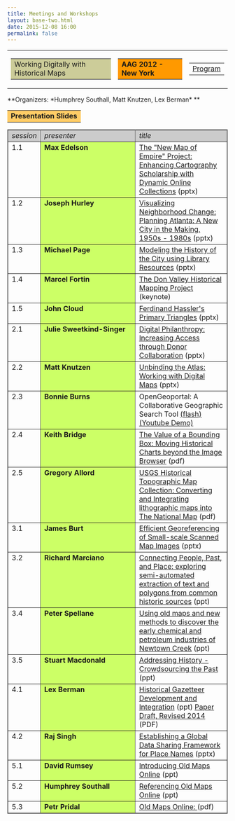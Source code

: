 ```yaml
---
title: Meetings and Workshops
layout: base-two.html
date: 2015-12-08 16:00
permalink: false
---
```

<div class="chunk">
<table border="0" cellpadding="0" cellspacing="0">
 <tbody>
 <tr>
  <td>

<table  border="0" cellpadding="3">
 <tbody><tr bgcolor="#cccc99">
  <td>Working Digitally with Historical Maps
  </td>
 </tr>
</tbody></table>

  </td>
  <td>

<table  border="0" cellpadding="3">
 <tbody><tr bgcolor="#ff9900">
    <td><b>AAG 2012 - New York</b></td>
 </tr>
</tbody></table>

  </td>
  <td>

<table  border="0" cellpadding="3">
 <tbody><tr>
    <td><a href="http://cga-download.hmdc.harvard.edu/publish_web/2012_AAG/AAG_2012_Feb25th_NYPL.pdf" target="_new">  Program</a></td>
 </tr>
</tbody></table>

  </td>
 </tr>
</tbody></table>       
**Organizers:  *Humphrey Southall, Matt Knutzen, Lex Berman*  **
<p>


<table>
 <tbody><tr bgcolor="#ffcc66">
  <td><b>Presentation Slides</b></td>
 </tr>
</tbody></table>

<table class="monkey" border="1" bordercolor="#666666" cellpadding="8" cellspacing="0">
 <tbody>
  <tr>
  <td bgcolor="#cccccc"><i>session</i></td>
  <td bgcolor="#cccccc" valign="top" width=200><i>presenter</i></td>
  <td  bgcolor="#cccccc" valign="top"><i>title</i></td>
 </tr>
 
 
 <tr>
  <td valign="top">1.1</td>
  <td bgcolor="#ccff66" valign="top"><b>Max Edelson</b></td>
  <td valign="top"><a href="https://cga-download.hmdc.harvard.edu/publish_web/2012_AAG/AAG_2012_HistMaps_Edelson.pptx" target="_new">The "New Map of Empire" Project: Enhancing Cartography
Scholarship with Dynamic Online Collections</a> (pptx)</td>
 </tr>

 <tr>
  <td valign="top">1.2</td>
  <td bgcolor="#ccff66" valign="top"><b>Joseph Hurley</b></td>
  <td valign="top"><a href="https://cga-download.hmdc.harvard.edu/publish_web/2012_AAG/AAG_2012_HistMaps_Hurley.pptx" target="_new">Visualizing Neighborhood Change: Planning Atlanta: A New City in the Making, 1950s - 1980s</a> (pptx)</td>
 </tr>
 
  
 <tr>
  <td valign="top">1.3</td>
  <td bgcolor="#ccff66" valign="top"><b>Michael Page</b></td>
  <td valign="top"><a href="https://cga-download.hmdc.harvard.edu/publish_web/2012_AAG/AAG_2012_HistMaps_Page.pptx" target="_new">Modeling the History of the City using Library Resources</a> (pptx)</td>
 </tr>
 
 <tr>
  <td valign="top">1.4</td>
  <td bgcolor="#ccff66" valign="top"><b>Marcel Fortin</b></td>
  <td valign="top"><a href="https://cga-download.hmdc.harvard.edu/publish_web/2012_AAG/AAG_2012_HistMaps_Fortin.key" target="_new">The Don Valley Historical Mapping Project</a> (keynote)</td>
 </tr>
 
 
 <tr>
  <td valign="top">1.5</td>
  <td bgcolor="#ccff66" valign="top"><b>John Cloud</b></td>
  <td valign="top"><a href="https://cga-download.hmdc.harvard.edu/publish_web/2012_AAG/AAG_2012_HistMaps_Cloud.pptx" target="_new">Ferdinand Hassler's Primary Triangles</a> (pptx)</td>
 </tr>
 
  <tr>
  <td valign="top">2.1</td>
  <td bgcolor="#ccff66" valign="top"><b>Julie Sweetkind-Singer</b></td>
  <td valign="top"><a href="https://cga-download.hmdc.harvard.edu/publish_web/2012_AAG/AAG_2012_HistMaps_Sweetkind_Singer.pptx" target="_new">Digital Philanthropy: Increasing Access through Donor Collaboration</a> (pptx)</td>
 </tr> 

  <tr>
  <td valign="top">2.2</td>
  <td bgcolor="#ccff66" valign="top"><b>Matt Knutzen</b></td>
  <td valign="top"><a href="https://cga-download.hmdc.harvard.edu/publish_web/2012_AAG/AAG_2012_HistMaps_Knutzen.pptx" target="_new">Unbinding the Atlas: Working with Digital Maps</a> (pptx)</td>
 </tr> 

   <tr>
  <td valign="top">2.3</td>
  <td bgcolor="#ccff66" valign="top"><b>Bonnie Burns</b></td>
  <td valign="top">OpenGeoportal: A Collaborative Geographic Search Tool <a href="https://cga-download.hmdc.harvard.edu/publish_web/2012_AAG/AAG_2012_HistMaps_Burns.zip" target="_new">(flash)</a>  <a href="http://www.youtube.com/watch?v=skGTgQ0kR1g" target="_new">(Youtube Demo)</a> </td>
 </tr>

  <tr>
  <td valign="top">2.4</td>
  <td bgcolor="#ccff66" valign="top"><b>Keith Bridge</b></td>
  <td valign="top"><a href="https://cga-download.hmdc.harvard.edu/publish_web/2012_AAG/AAG_2012_HistMaps_Bridge.pdf" target="_new">The Value of a Bounding Box: Moving Historical Charts beyond the Image Browser</a> (pdf)</td>
 </tr> 

  <tr>
  <td valign="top">2.5</td>
  <td bgcolor="#ccff66" valign="top"><b>Gregory Allord</b></td>
  <td valign="top"><a href="https://cga-download.hmdc.harvard.edu/publish_web/2012_AAG/AAG_2012_HistMaps_Allord.pdf" target="_new">USGS Historical Topographic Map Collection: Converting and  Integrating lithographic maps into The National Map</a> (pdf)</td>
 </tr> 
 
  <tr>
  <td valign="top">3.1</td>
  <td bgcolor="#ccff66" valign="top"><b>James Burt</b></td>
  <td valign="top"><a href="https://cga-download.hmdc.harvard.edu/publish_web/2012_AAG/AAG_2012_HistMaps_Burt.pptx" target="_new">Efficient Georeferencing of Small-scale Scanned Map Images</a> (pptx)</td>
 </tr>
  
  <tr>
  <td valign="top">3.2</td>
  <td bgcolor="#ccff66" valign="top"><b>Richard Marciano </b></td>
  <td valign="top"><a href="https://cga-download.hmdc.harvard.edu/publish_web/2012_AAG/AAG_2012_HistMaps_Marciano.ppt" target="_new">Connecting People, Past, and Place: exploring semi-automated extraction of text and polygons from common historic sources</a> (ppt)</td>
 </tr> 
  
  
  <tr>
  <td valign="top">3.4</td>
  <td bgcolor="#ccff66" valign="top"><b>Peter Spellane</b></td>
  <td valign="top"><a href="https://cga-download.hmdc.harvard.edu/publish_web/2012_AAG/AAG_2012_HistMaps_Spellane.ppt" target="_new">Using old maps and new methods to discover the early chemical and petroleum industries of Newtown Creek</a> (ppt)</td>
 </tr>  
   
  <tr>
  <td valign="top">3.5</td>
  <td bgcolor="#ccff66" valign="top"><b>Stuart Macdonald</b></td>
  <td valign="top"><a href="https://cga-download.hmdc.harvard.edu/publish_web/2012_AAG/AAG_2012_HistMaps_MacDonald.zip" target="_new">Addressing History - Crowdsourcing the Past</a> (ppt)</td>
 </tr> 
 
  <tr>
  <td valign="top">4.1</td>
  <td bgcolor="#ccff66" valign="top"><b>Lex Berman</b></td>
  <td valign="top"><a href="https://cga-download.hmdc.harvard.edu/publish_web/2012_AAG/AAG_2012_HistMaps_BermanAhlfeldt_slides.pdf" target="_new">Historical Gazetteer Development and Integration</a> (ppt) <a href="https://cga-download.hmdc.harvard.edu/publish_web/2012_AAG/AAG_GazIntegration_Revised_2014.pdf">Paper Draft, Revised 2014</a> (PDF)</td>
 </tr> 

  <tr>
  <td valign="top">4.2</td>
  <td bgcolor="#ccff66" valign="top"><b>Raj Singh</b></td>
  <td valign="top"><a href="https://cga-download.hmdc.harvard.edu/publish_web/2012_AAG/AAG_2012_HistMaps_Singh.pptx" target="_new">Establishing a Global Data Sharing Framework for Place Names</a> (pptx) 
  </td>
 </tr> 

  <tr>
  <td valign="top">5.1</td>
  <td bgcolor="#ccff66" valign="top"><b>David Rumsey</b></td>
  <td valign="top"><a href="https://cga-download.hmdc.harvard.edu/publish_web/2012_AAG/AAG_2012_HistMaps_Rumsey.pptx" target="_new">Introducing Old Maps Online</a> (ppt)</td>
 </tr> 

  <tr>
  <td valign="top">5.2</td>
  <td bgcolor="#ccff66" valign="top"><b>Humphrey Southall</b></td>
  <td valign="top"><a href="https://cga-download.hmdc.harvard.edu/publish_web/2012_AAG/AAG_2012_HistMaps_Southall.zip" target="_new">Referencing Old Maps Online</a> (ppt)</td>
 </tr> 

  <tr>
  <td valign="top">5.3</td>
  <td bgcolor="#ccff66" valign="top"><b>Petr Pridal</b></td>
  <td valign="top"><a href="https://cga-download.hmdc.harvard.edu/publish_web/2012_AAG/AAG_2012_HistMaps_Pridal.pdf" target="_new">Old Maps Online:  </a> (pdf)</td>
 </tr> 
</tbody></table>


</div>
